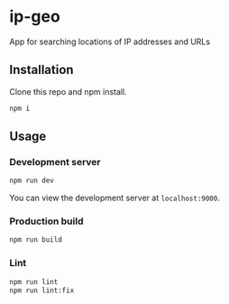 # ip-geo

App for searching locations of IP addresses and URLs

## Installation

Clone this repo and npm install.

```bash
npm i
```

## Usage

### Development server

```bash
npm run dev
```

You can view the development server at `localhost:9000`.

### Production build

```bash
npm run build
```

### Lint

```bash
npm run lint
npm run lint:fix
```
